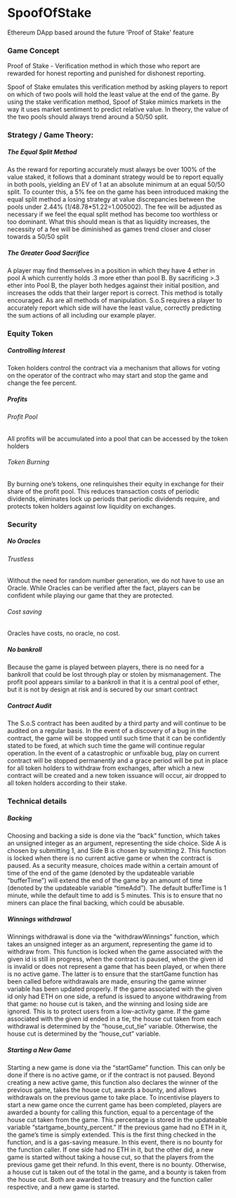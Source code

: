 # SpoofOfStake
Ethereum DApp based around the future 'Proof of Stake' feature

### Game Concept
Proof of Stake - Verification method in which those who report are rewarded for honest reporting and punished for dishonest reporting.

Spoof of Stake emulates this verification method by asking players to report on which of two pools will hold the least value at the end of the game.
By using the stake verification method, Spoof of Stake mimics  markets in the way it uses market sentiment to predict relative value. In theory, the value of the two pools should always trend around a 50/50 split.

### Strategy / Game Theory:
##### The Equal Split Method
As the reward for reporting accurately must always be over 100% of the value staked, it follows that a dominant strategy would be to report equally in both pools, yielding an EV of 1 at an absolute minimum at an equal 50/50 split. 
To counter this, a 5% fee on the game has been introduced making the equal split method a losing strategy at value discrepancies between the pools under 2.44% (1/48.78*51.22=1.005002). The fee will be adjusted as necessary if we feel the equal split method has become too worthless or too dominant. What this should mean is that as liquidity increases, the necessity of a fee will be diminished as games trend closer and closer towards a 50/50 split
##### The Greater Good Sacrifice
A player may find themselves in a position in which they have 4 ether in pool A which currently holds .3 more ether than pool B. By sacrificing >.3 ether into Pool B, the player both hedges against their initial position, and increases the odds that their larger report is correct.
This method is totally encouraged. As are all methods of manipulation. S.o.S requires a player to accurately report which side will have the least value, correctly predicting the sum actions of all including our example player.
### Equity Token
##### Controlling Interest
Token holders control the contract via a mechanism that allows for voting on the operator of the contract who may start and stop the game and change the fee percent.

##### Profits
###### Profit Pool
All profits will be accumulated into a pool that can be accessed by the token holders
###### Token Burning
By burning one’s tokens, one relinquishes their equity in exchange for their share of the profit pool. This reduces transaction costs of periodic dividends, eliminates lock up periods that periodic dividends require, and protects token holders against low liquidity on exchanges.
    
### Security
##### No Oracles
###### Trustless
Without the need for random number generation, we do not have to use an Oracle. While Oracles can be verified after the fact, players can be confident while playing our game that they are protected.
###### Cost saving
Oracles have costs, no oracle, no cost.

##### No bankroll
Because the game is played between players, there is no need for a bankroll that could be lost through play or stolen by mismanagement.
The profit pool appears similar to a bankroll in that it is a central pool of ether, but it is not by design at risk and is secured by our smart contract
##### Contract Audit
The S.o.S contract has been audited by a third party and will continue to be audited on a regular basis.
In the event of a discovery of a bug in the contract, the game will be stopped until such time that it can be confidently stated to be fixed, at which such time the game will continue regular operation. 
In the event of a catastrophic or unfixable bug, play on current contract will be stopped permanently and a grace period will be put in place for all token holders to withdraw from exchanges, after which a new contract will be created and a new token issuance will occur, air dropped to all token holders according to their stake. 

### Technical details
##### Backing
Choosing and backing a side is done via the “back” function, which takes an unsigned integer as an argument, representing the side choice. Side A is chosen by submitting 1, and Side B is chosen by submitting 2. 
This function is locked when there is no current active game or when the contract is paused.
As a security measure, choices made within a certain amount of time of the end of the game (denoted by the updateable variable “bufferTime”) will extend the end of the game by an amount of time (denoted by the updateable variable “timeAdd”). The default bufferTime is 1 minute, while the default time to add is 5 minutes. This is to ensure that no miners can place the final backing, which could be abusable.
##### Winnings withdrawal
Winnings withdrawal is done via the “withdrawWinnings” function, which takes an unsigned integer as an argument, representing the game id to withdraw from.
This function is locked when the game associated with the given id is still in progress, when the contract is paused, when the given id is invalid or does not represent a game that has been played, or when there is no active game. The latter is to ensure that the startGame function has been called before withdrawals are made, ensuring the game winner variable has been updated properly.
If the game associated with the given id only had ETH on one side, a refund is issued to anyone withdrawing from that game: no house cut is taken, and the winning and losing side are ignored. This is to protect users from a low-activity game.
If the game associated with the given id ended in a tie, the house cut taken from each withdrawal is determined by the “house_cut_tie” variable. Otherwise, the house cut is determined by the “house_cut” variable.
##### Starting a New Game
Starting a new game is done via the “startGame” function. This can only be done if there is no active game, or if the contract is not paused. Beyond creating a new active game, this function also declares the winner of the previous game, takes the house cut, awards a bounty, and allows withdrawals on the previous game to take place.
To incentivise players to start a new game once the current game has been completed, players are awarded a bounty for calling this function, equal to a percentage of the house cut taken from the game. This percentage is stored in the updateable variable “startgame_bounty_percent.”
If the previous game had no ETH in it, the game’s time is simply extended. This is the first thing checked in the function, and is a gas-saving measure. In this event, there is no bounty for the function caller. 
If one side had no ETH in it, but the other did, a new game is started without taking a house cut, so that the players from the previous game get their refund. In this event, there is no bounty.
Otherwise, a house cut is taken out of the total in the game, and a bounty is taken from the house cut. Both are awarded to the treasury and the function caller respective, and a new game is started. 

